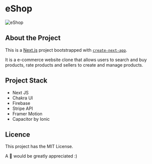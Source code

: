 # eShop

![eShop](https://firebasestorage.googleapis.com/v0/b/crix-shop.appspot.com/o/eshop-landing.png?alt=media&token=840faafe-81d3-4d29-a7db-0c42ab455c3c)

## About the Project
This is a [Next.js](https://nextjs.org/) project bootstrapped with [`create-next-app`](https://github.com/vercel/next.js/tree/canary/packages/create-next-app).

It is a e-commerce website clone that allows users to search and buy products, rate products and sellers to create and manage products.

## Project Stack

- Next JS
- Chakra UI
- Firebase
- Stripe API
- Framer Motion
- Capacitor by Ionic

## Licence
This project has the MIT License.

A 🌟 would be greatly appreciated :)
